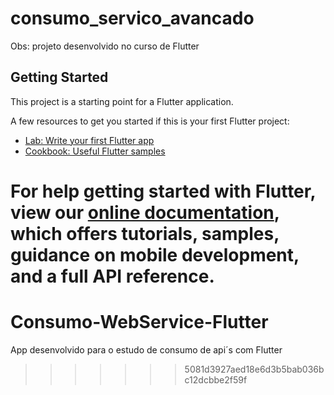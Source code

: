 
# consumo_servico_avancado

Obs: projeto desenvolvido no curso de Flutter

## Getting Started

This project is a starting point for a Flutter application.

A few resources to get you started if this is your first Flutter project:

- [Lab: Write your first Flutter app](https://flutter.dev/docs/get-started/codelab)
- [Cookbook: Useful Flutter samples](https://flutter.dev/docs/cookbook)

For help getting started with Flutter, view our
[online documentation](https://flutter.dev/docs), which offers tutorials,
samples, guidance on mobile development, and a full API reference.
=======
# Consumo-WebService-Flutter
App desenvolvido para o estudo de consumo de api´s com Flutter
>>>>>>> 5081d3927aed18e6d3b5bab036bc12dcbbe2f59f

